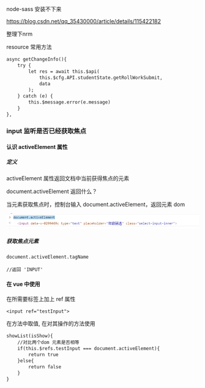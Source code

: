 node-sass 安装不下来

https://blog.csdn.net/qq_35430000/article/details/115422182

整理下nrm



resource 常用方法

```
async getChangeInfo(){
    try {
    	let res = await this.$api(
    		this.$cfg.API.studentState.getRollWorkSubmit,
    		data
    	);
    } catch (e) {
    	this.$message.error(e.message)
    }
},
```



### input 监听是否已经获取焦点

#### 认识 activeElement 属性

##### 定义

activeElement 属性返回文档中当前获得焦点的元素

document.activeElement 返回什么？

当元素获取焦点时，控制台输入 document.activeElement，返回元素 dom

![image-20210111100350665](work.assets/image-20210111100350665.png)

##### 获取焦点元素

```
document.activeElement.tagName

//返回 'INPUT'
```

#### 在 vue 中使用

在所需要标签上加上 ref 属性

```
<input ref="testInput">
```

在方法中取值, 在对其操作的方法使用

```
showList(isShow){
	//对比两个dom 元素是否相等
	if(this.$refs.testInput === document.activeElement){
		return true
	}else{
		return false
	}
}
```

